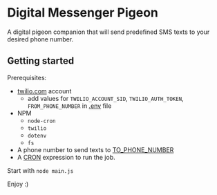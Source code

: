# Digital Messenger Pigeon
A digital pigeon companion that will send predefined SMS texts to your desired phone number.

## Getting started
Prerequisites:
- [twilio.com](https://www.twilio.com/) account
    - add values for `TWILIO_ACCOUNT_SID`, `TWILIO_AUTH_TOKEN`, `FROM_PHONE_NUMBER` in [.env](./.env) file
- NPM
    - `node-cron`
    - `twilio`
    - `dotenv`
    - `fs`
- A phone number to send texts to [TO_PHONE_NUMBER](./.env)
- A [CRON](./.env) expression to run the job.

Start with `node main.js`

Enjoy :)